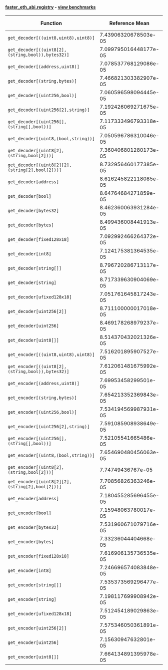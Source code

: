 #### [faster_eth_abi.registry](https://github.com/BobTheBuidler/faster-eth-abi/blob/master/faster_eth_abi/registry.py) - [view benchmarks](https://github.com/BobTheBuidler/faster-eth-abi/blob/master/benchmarks/test_registry_benchmarks.py)

| Function | Reference Mean | Faster Mean | % Change | Speedup (%) | x Faster | Faster |
|----------|---------------|-------------|----------|-------------|----------|--------|
| `get_decoder[((uint8,uint8),uint8)]` | 7.43906320678503e-05 | 7.17729358100157e-05 | 3.52% | 3.65% | 1.04x | ✅ |
| `get_decoder[((uint8[2],(string,bool)),bytes32)]` | 7.099795016448177e-05 | 7.091720591417803e-05 | 0.11% | 0.11% | 1.00x | ✅ |
| `get_decoder[(address,uint8)]` | 7.078537768129086e-05 | 7.113971683549368e-05 | -0.50% | -0.50% | 1.00x | ❌ |
| `get_decoder[(string,bytes)]` | 7.466821303382907e-05 | 7.414210111917192e-05 | 0.70% | 0.71% | 1.01x | ✅ |
| `get_decoder[(uint256,bool)]` | 7.060596598094445e-05 | 7.135516256077143e-05 | -1.06% | -1.05% | 0.99x | ❌ |
| `get_decoder[(uint256[2],string)]` | 7.192426069271675e-05 | 7.075899418181191e-05 | 1.62% | 1.65% | 1.02x | ✅ |
| `get_decoder[(uint256[],(string[],bool))]` | 7.117333496793318e-05 | 7.075381833864445e-05 | 0.59% | 0.59% | 1.01x | ✅ |
| `get_decoder[(uint8,(bool,string))]` | 7.050596786310046e-05 | 7.095769318044474e-05 | -0.64% | -0.64% | 0.99x | ❌ |
| `get_decoder[(uint8[2],(string,bool[2]))]` | 7.360406801280173e-05 | 7.099436979869677e-05 | 3.55% | 3.68% | 1.04x | ✅ |
| `get_decoder[(uint8[2][2],(string[2],bool[2]))]` | 8.732956460177385e-05 | 8.616871073594275e-05 | 1.33% | 1.35% | 1.01x | ✅ |
| `get_decoder[address]` | 8.616245822118085e-05 | 8.473455438527314e-05 | 1.66% | 1.69% | 1.02x | ✅ |
| `get_decoder[bool]` | 8.64764684271859e-05 | 8.533933455230341e-05 | 1.31% | 1.33% | 1.01x | ✅ |
| `get_decoder[bytes32]` | 8.462360063931284e-05 | 8.504896256211811e-05 | -0.50% | -0.50% | 0.99x | ❌ |
| `get_decoder[bytes]` | 8.499436008441913e-05 | 8.68131629201432e-05 | -2.14% | -2.10% | 0.98x | ❌ |
| `get_decoder[fixed128x18]` | 7.092992466264372e-05 | 7.28160517978234e-05 | -2.66% | -2.59% | 0.97x | ❌ |
| `get_decoder[int8]` | 7.124175381364535e-05 | 7.087342611062726e-05 | 0.52% | 0.52% | 1.01x | ✅ |
| `get_decoder[string[]]` | 8.796720286713117e-05 | 8.501888918147402e-05 | 3.35% | 3.47% | 1.03x | ✅ |
| `get_decoder[string]` | 8.717339630904069e-05 | 8.46956452016611e-05 | 2.84% | 2.93% | 1.03x | ✅ |
| `get_decoder[ufixed128x18]` | 7.051761645817243e-05 | 7.069835360797513e-05 | -0.26% | -0.26% | 1.00x | ❌ |
| `get_decoder[uint256[2]]` | 8.711100000017018e-05 | 8.48917555409732e-05 | 2.55% | 2.61% | 1.03x | ✅ |
| `get_decoder[uint256]` | 8.469178268979237e-05 | 8.533871040579471e-05 | -0.76% | -0.76% | 0.99x | ❌ |
| `get_decoder[uint8[]]` | 8.514370432021326e-05 | 8.530571506231177e-05 | -0.19% | -0.19% | 1.00x | ❌ |
| `get_encoder[((uint8,uint8),uint8)]` | 7.516201895907527e-05 | 7.566954646562942e-05 | -0.68% | -0.67% | 0.99x | ❌ |
| `get_encoder[((uint8[2],(string,bool)),bytes32)]` | 7.612061481675992e-05 | 7.650046532243478e-05 | -0.50% | -0.50% | 1.00x | ❌ |
| `get_encoder[(address,uint8)]` | 7.69953458299501e-05 | 7.711581442118668e-05 | -0.16% | -0.16% | 1.00x | ❌ |
| `get_encoder[(string,bytes)]` | 7.654213352369843e-05 | 7.659558915465157e-05 | -0.07% | -0.07% | 1.00x | ❌ |
| `get_encoder[(uint256,bool)]` | 7.534194569987931e-05 | 7.542209039786093e-05 | -0.11% | -0.11% | 1.00x | ❌ |
| `get_encoder[(uint256[2],string)]` | 7.591085908938649e-05 | 7.540253385096912e-05 | 0.67% | 0.67% | 1.01x | ✅ |
| `get_encoder[(uint256[],(string[],bool))]` | 7.52105541665486e-05 | 7.564452414287966e-05 | -0.58% | -0.57% | 0.99x | ❌ |
| `get_encoder[(uint8,(bool,string))]` | 7.654690480456063e-05 | 7.695505602108813e-05 | -0.53% | -0.53% | 0.99x | ❌ |
| `get_encoder[(uint8[2],(string,bool[2]))]` | 7.74749436767e-05 | 7.721543910753856e-05 | 0.33% | 0.34% | 1.00x | ✅ |
| `get_encoder[(uint8[2][2],(string[2],bool[2]))]` | 7.70856826363246e-05 | 7.760663925418638e-05 | -0.68% | -0.67% | 0.99x | ❌ |
| `get_encoder[address]` | 7.180455285696455e-05 | 7.248144744658404e-05 | -0.94% | -0.93% | 0.99x | ❌ |
| `get_encoder[bool]` | 7.15948063780017e-05 | 7.160479232434462e-05 | -0.01% | -0.01% | 1.00x | ❌ |
| `get_encoder[bytes32]` | 7.531960671079716e-05 | 7.557816119175394e-05 | -0.34% | -0.34% | 1.00x | ❌ |
| `get_encoder[bytes]` | 7.33236044404668e-05 | 7.348570587836683e-05 | -0.22% | -0.22% | 1.00x | ❌ |
| `get_encoder[fixed128x18]` | 7.616906135736535e-05 | 7.679148005960487e-05 | -0.82% | -0.81% | 0.99x | ❌ |
| `get_encoder[int8]` | 7.246696574083848e-05 | 7.25035244362754e-05 | -0.05% | -0.05% | 1.00x | ❌ |
| `get_encoder[string[]]` | 7.535373569296477e-05 | 7.572592561697616e-05 | -0.49% | -0.49% | 1.00x | ❌ |
| `get_encoder[string]` | 7.198117699908942e-05 | 7.214623046614101e-05 | -0.23% | -0.23% | 1.00x | ❌ |
| `get_encoder[ufixed128x18]` | 7.512454189029863e-05 | 7.488447030606709e-05 | 0.32% | 0.32% | 1.00x | ✅ |
| `get_encoder[uint256[2]]` | 7.575346050361891e-05 | 7.548112543396715e-05 | 0.36% | 0.36% | 1.00x | ✅ |
| `get_encoder[uint256]` | 7.15630947632801e-05 | 7.183929195581402e-05 | -0.39% | -0.38% | 1.00x | ❌ |
| `get_encoder[uint8[]]` | 7.664134891395978e-05 | 7.736031430192045e-05 | -0.94% | -0.93% | 0.99x | ❌ |
